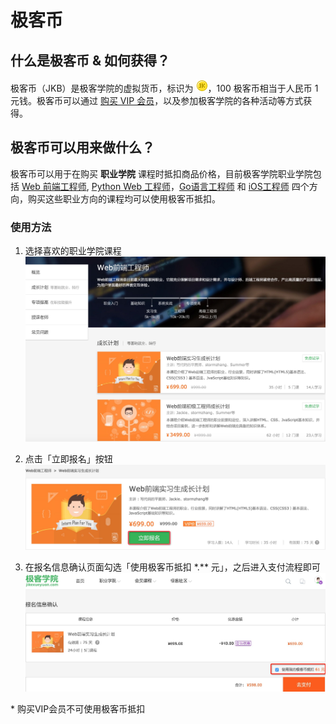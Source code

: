 # 极客币 

## 什么是极客币 & 如何获得？


极客币（JKB）是极客学院的虚拟货币，标识为 ![](./images/icon_jkb.png)，100 极客币相当于人民币 1 元钱。极客币可以通过 [购买 VIP 会员](http://www.jikexueyuan.com/vip/)，以及参加极客学院的各种活动等方式获得。


##  极客币可以用来做什么？

极客币可以用于在购买 **职业学院** 课程时抵扣商品价格，目前极客学院职业学院包括 [Web 前端工程师](http://www.jikexueyuan.com/zhiye/web/), [Python Web 工程师](http://www.jikexueyuan.com/zhiye/python/)，[Go语言工程师](http://www.jikexueyuan.com/zhiye/go/) 和 [iOS工程师](http://www.jikexueyuan.com/zhiye/ios/) 四个方向，购买这些职业方向的课程均可以使用极客币抵扣。

### 使用方法

1. 选择喜欢的职业学院课程
![](./images/jkb_buy_1.jpg)

2. 点击「立即报名」按钮 
![](./images/jkb_buy_2.jpg)

3. 在报名信息确认页面勾选「使用极客币抵扣 \*.** 元」，之后进入支付流程即可
![](./images/jkb_buy_3.jpg)


\* 购买VIP会员不可使用极客币抵扣

